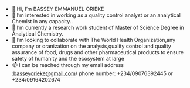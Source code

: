 - 👋 Hi, I’m BASSEY EMMANUEL ORIEKE
- 👀 I’m interested in working as a quality control analyst or an analytical Chemist in any capacity..
- 🌱 I’m currently a research work student of Master of Science Degree in Analytical Chemistry.
- 💞️ I’m looking to collaborate with The World Health Organization,any company or oranization on the analysis,quality control and quality assurance of food, drugs and other pharmaceutical products to ensure safety of humanity and the ecosystem at large
- 📫 I can be reached through my email address :basseyorieke@gmail.com/ phone number: +234/09076392445 or +234/09164202674

<!---
basseyorieke/basseyorieke is a ✨ special ✨ repository because its `README.md` (this file) appears on your GitHub profile.
You can click the Preview link to take a look at your changes.
--->
